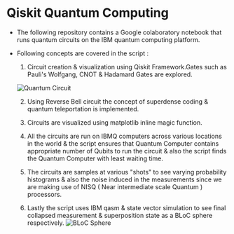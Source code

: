 # Qiskit Quantum Computing
* The following repository contains a Google colaboratory notebook that runs quantum circuits on the IBM quantum computing platform.

* Following concepts are covered in the script :
    1. Circuit creation & visualization using Qiskit Framework.Gates such as Pauli's Wolfgang, CNOT & Hadamard Gates are explored.
    
    ![Quantum Circuit](https://github.com/vedrocks15/Qiskit_Quantum/blob/master/Screenshot%202020-07-23%20at%208.18.08%20AM.png)
    
    2. Using Reverse Bell circuit the concept of superdense coding & quantum teleportation is implemented.
    
    3. Circuits are visualized using matplotlib inline magic function.
    
    4. All the circuits are run on IBMQ computers across various locations in the world & the script ensures that Quantum Computer contains appropriate number of Qubits to run the circuit & also the script finds the Quantum Computer with least waiting time.
    
    5. The circuits are samples at various "shots" to see varying probability histograms & also the noise induced in the measurements since we are making use of NISQ ( Near intermediate scale Quantum ) processors.
    
    6. Lastly the script uses IBM qasm & state vector simulation to see final collapsed measurement & superposition state as a BLoC sphere respectively.
    ![BLoC Sphere](https://github.com/vedrocks15/Qiskit_Quantum/blob/master/Screenshot%202020-07-23%20at%208.19.02%20AM.png)
